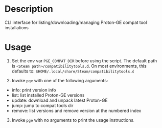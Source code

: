 # Description

CLI interface for listing/downloading/managing Proton-GE compat tool installations

# Usage

1. Set the env var `PGE_COMPAT_DIR` before using the script.
The default path is `<Steam path>/compatibilitytools.d`.
On most environments, this defaults to: `$HOME/.local/share/Steam/compatibilitytools.d`

2. Invoke `pge` with one of the following arguments:

- info: print version info
- list: list installed Proton-GE versions
- update: download and unpack latest Proton-GE
- jump: jump to compat tools dir
- remove: list versions and remove version at the numbered index

3. Invoke `pge` with no arguments to print the usage instructions.

